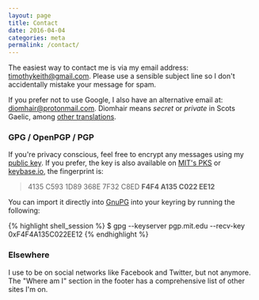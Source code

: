 ```yaml
---
layout: page
title: Contact
date: 2016-04-04
categories: meta
permalink: /contact/
---
```


The easiest way to contact me is via my email address:
[&#116;&#105;&#109;&#111;&#116;&#104;&#121;&#107;&#101;&#105;&#116;&#104;&#64;&#103;&#109;&#97;&#105;&#108;&#46;&#99;&#111;&#109;](&#109;&#97;&#105;&#108;&#116;&#111;&#58;&#116;&#105;&#109;&#111;&#116;&#104;&#121;&#107;&#101;&#105;&#116;&#104;&#64;&#103;&#109;&#97;&#105;&#108;&#46;&#99;&#111;&#109;).
Please use a sensible subject line so I don't accidentally mistake your message
for spam.

If you prefer not to use Google, I also have an alternative email at: [&#x64;&#x69;&#x6F;&#x6D;&#x68;&#x61;&#x69;&#x72;&#x40;&#x70;&#x72;&#x6F;&#x74;&#x6F;&#x6E;&#x6D;&#x61;&#x69;&#x6C;&#x2E;&#x63;&#x6F;&#x6D;](&#x6D;&#x61;&#x69;&#x6C;&#x74;&#x6F;&#x3A;&#x64;&#x69;&#x6F;&#x6D;&#x68;&#x61;&#x69;&#x72;&#x40;&#x70;&#x72;&#x6F;&#x74;&#x6F;&#x6E;&#x6D;&#x61;&#x69;&#x6C;&#x2E;&#x63;&#x6F;&#x6D;).
D&#xEC;omhair means *secret* or *private* in Scots Gaelic, among
[other translations](https://en.wiktionary.org/wiki/d%C3%AComhair).


### GPG / OpenPGP / PGP
If you're privacy conscious, feel free to encrypt any messages using my [public key](/timothykeith_at_gmail_dot_com.asc). If you prefer, the key is also available on [MIT's PKS](https://pgp.mit.edu/pks/lookup?op=get&search=0xF4F4A135C022EE12) or [keybase.io](https://keybase.io/timothykeith), the fingerprint is:

> 4135 C593 1D89 368E 7F32 C8ED **F4F4 A135 C022 EE12**

You can import it directly into [GnuPG](https://gnupg.org/) into your keyring by
running the following:

{% highlight shell_session %}
$ gpg --keyserver pgp.mit.edu --recv-key 0xF4F4A135C022EE12
{% endhighlight %}


### Elsewhere
I use to be on social networks like Facebook and Twitter, but not anymore. The
"Where am I" section in the footer has a comprehensive list of other sites I'm
on.
